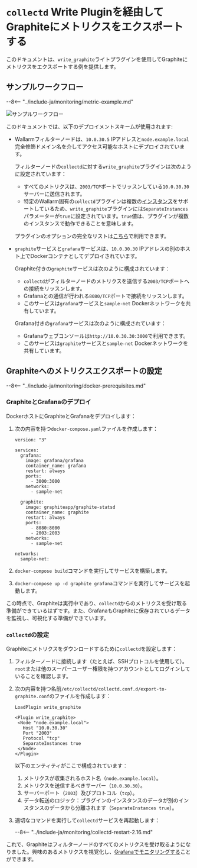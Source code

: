 [img-write-plugin-graphite]:    ../../images/monitoring/write-plugin-graphite.png

[doc-grafana]:                  working-with-grafana.md

[link-docker-ce]:               https://docs.docker.com/install/
[link-docker-compose]:          https://docs.docker.com/compose/install/
[link-collectd-naming]:         https://collectd.org/wiki/index.php/Naming_schema
[link-write-plugin]:            https://www.collectd.org/documentation/manpages/collectd.conf.html#plugin_write_graphite

#   `collectd` Write Pluginを経由してGraphiteにメトリクスをエクスポートする

このドキュメントは、`write_graphite`ライトプラグインを使用してGraphiteにメトリクスをエクスポートする例を提供します。

##  サンプルワークフロー

--8<-- "../include-ja/monitoring/metric-example.md"

![サンプルワークフロー][img-write-plugin-graphite]

このドキュメントでは、以下のデプロイメントスキームが使用されます:
*   Wallarmフィルターノードは、`10.0.30.5` IPアドレスと`node.example.local`完全修飾ドメイン名を介してアクセス可能なホストにデプロイされています。

    フィルターノードの`collectd`に対する`write_graphite`プラグインは次のように設定されています：

      *   すべてのメトリクスは、`2003/TCP`ポートでリッスンしている`10.0.30.30`サーバーに送信されます。
      *   特定のWallarm固有の`collectd`プラグインは複数の[インスタンス][link-collectd-naming]をサポートしているため、`write_graphite`プラグインには`SeparateInstances`パラメーターが`true`に設定されています。`true`値は、プラグインが複数のインスタンスで動作できることを意味します。
    
    プラグインのオプションの完全なリストは[こちら][link-write-plugin]で利用できます。
    
*   `graphite`サービスと`grafana`サービスは、`10.0.30.30` IPアドレスの別のホスト上でDockerコンテナとしてデプロイされています。
    
    Graphite付きの`graphite`サービスは次のように構成されています：

      *   `collectd`がフィルターノードのメトリクスを送信する`2003/TCP`ポートへの接続をリッスンします。
      *   Grafanaとの通信が行われる`8080/TCP`ポートで接続をリッスンします。
      *   このサービスは`grafana`サービスと`sample-net` Dockerネットワークを共有しています。

    Grafana付きの`grafana`サービスは次のように構成されています：

      *   Grafanaウェブコンソールは`http://10.0.30.30:3000`で利用できます。
      *   このサービスは`graphite`サービスと`sample-net` Dockerネットワークを共有しています。

##  Graphiteへのメトリクスエクスポートの設定

--8<-- "../include-ja/monitoring/docker-prerequisites.md"

### GraphiteとGrafanaのデプロイ

DockerホストにGraphiteとGrafanaをデプロイします：
1.  次の内容を持つ`docker-compose.yaml`ファイルを作成します：
    
    ```
    version: "3"
    
    services:
      grafana:
        image: grafana/grafana
        container_name: grafana
        restart: always
        ports:
          - 3000:3000
        networks:
          - sample-net
    
      graphite:
        image: graphiteapp/graphite-statsd
        container_name: graphite
        restart: always
        ports:
          - 8080:8080
          - 2003:2003
        networks:
          - sample-net
    
    networks:
      sample-net:
    ```
    
2.  `docker-compose build`コマンドを実行してサービスを構築します。
    
3.  `docker-compose up -d graphite grafana`コマンドを実行してサービスを起動します。
    
この時点で、Graphiteは実行中であり、`collectd`からのメトリクスを受け取る準備ができているはずです。また、GrafanaもGraphiteに保存されているデータを監視し、可視化する準備ができています。

### `collectd`の設定

Graphiteにメトリクスをダウンロードするために`collectd`を設定します：
1.  フィルターノードに接続します（たとえば、SSHプロトコルを使用して）。`root`または他のスーパーユーザー権限を持つアカウントとしてログインしていることを確認します。
2.  次の内容を持つ名前`/etc/collectd/collectd.conf.d/export-to-graphite.conf`のファイルを作成します：
    
    ```
    LoadPlugin write_graphite
    
    <Plugin write_graphite>
     <Node "node.example.local">
       Host "10.0.30.30"
       Port "2003"
       Protocol "tcp"
       SeparateInstances true
     </Node>
    </Plugin>
    ```
    
    以下のエンティティがここで構成されています：
    
    1.  メトリクスが収集されるホスト名（`node.example.local`）。
    2.  メトリクスを送信するべきサーバー（`10.0.30.30`）。
    3.  サーバーポート（`2003`）及びプロトコル（`tcp`）。
    4.  データ転送のロジック：プラグインのインスタンスのデータが別のインスタンスのデータから分離されます（`SeparateInstances true`）。
    
3.  適切なコマンドを実行して`collectd`サービスを再起動します：

    --8<-- "../include-ja/monitoring/collectd-restart-2.16.md"

これで、Graphiteはフィルターノードのすべてのメトリクスを受け取るようになりました。興味のあるメトリクスを視覚化し、[Grafanaでモニタリングする][doc-grafana]ことができます。